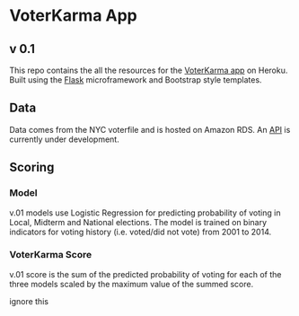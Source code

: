 # VoterKarma App
## v 0.1

This repo contains the all the resources for the [VoterKarma app](http://voterkarma.herokuapp.com/) on Heroku.  Built using the [Flask](http://flask.pocoo.org/) microframework and Bootstrap style templates.

## Data
Data comes from the NYC voterfile and is hosted on Amazon RDS.  An [API](https://github.com/DerekKaknes/nycvoterfile) is currently under development.

## Scoring
### Model
v.01 models use Logistic Regression for predicting probability of voting in Local, Midterm and National elections.  The model is trained on binary indicators for voting history (i.e. voted/did not vote) from 2001 to 2014.

### VoterKarma Score
v.01 score is the sum of the predicted probability of voting for each of the three models scaled by the maximum value of the summed score.

ignore this
